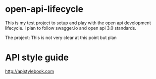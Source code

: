 # open-api-lifecycle
This is my test project to setup and play with the open api development lifecycle. 
I plan to follow swagger.io and open api 3.0 standards.

The project: This is not very clear at this point but plan 

# API style guide
http://apistylebook.com

